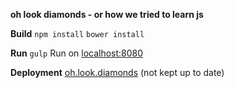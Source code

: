 **oh look diamonds - or how we tried to learn js**

**Build**
`npm install`
`bower install`

**Run**
`gulp`
Run on [localhost:8080](http://localhost:8080)

**Deployment**
[oh.look.diamonds](http://oh.look.diamonds) (not kept up to date)